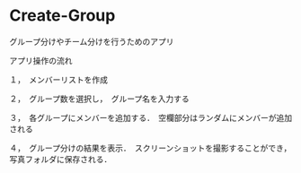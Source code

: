 # Create-Group
グループ分けやチーム分けを行うためのアプリ

アプリ操作の流れ

１，　メンバーリストを作成 

２，　グループ数を選択し，　グループ名を入力する 

３，　各グループにメンバーを追加する．　空欄部分はランダムにメンバーが追加される

４，　グループ分けの結果を表示．　スクリーンショットを撮影することができ，　写真フォルダに保存される．
